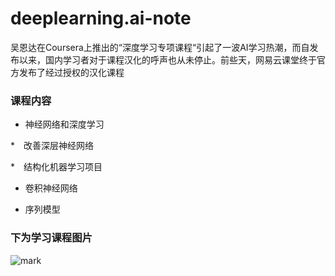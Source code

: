 # deeplearning.ai-note
吴恩达在Coursera上推出的“深度学习专项课程“引起了一波AI学习热潮，而自发布以来，国内学习者对于课程汉化的呼声也从未停止。前些天，网易云课堂终于官方发布了经过授权的汉化课程

### 课程内容

* 神经网络和深度学习

*　改善深层神经网络

*　结构化机器学习项目

* 卷积神经网络

* 序列模型

### 下为学习课程图片
![mark](http://ojmcn9nlw.qnssl.com/blog/20170903/220626537.png?imageslim)